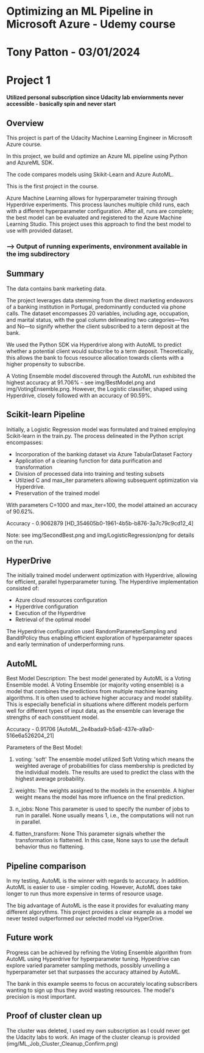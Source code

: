 # Optimizing an ML Pipeline in Microsoft Azure - Udemy course
# Tony Patton - 03/01/2024
# Project 1

#### Utilized personal subscription since Udacity lab enviornments never accessible - basically spin and never start ####

## Overview

This project is part of the Udacity Machine Learning Engineer in Microsoft Azure course.

In this project, we build and optimize an Azure ML pipeline using Python and AzureML SDK.

The code compares models using Skikit-Learn and Azure AutoML.

This is the first project in the course.

Azure Machine Learning allows for hyperparameter training through Hyperdrive experiments. This process launches multiple child runs, each with a different hyperparameter configuration. After all, runs are complete; the best model can be evaluated and registered to the Azure Machine Learning Studio. This project uses this approach to find the best model to use with provided dataset.

### --> Output of running experiments, environment available in the img subdirectory

## Summary

The data contains bank marketing data.

The project leverages data stemming from the direct marketing endeavors of a banking institution in Portugal, predominantly conducted via phone calls. The dataset encompasses 20 variables, including age, occupation, and marital status, with the goal column delineating two categories—Yes and No—to signify whether the client subscribed to a term deposit at the bank.

We used the Python SDK via Hyperdrive along with AutoML to predict whether a potential client would subscribe to a term deposit. Theoretically, this allows the bank to focus resource allocation towards clients with a higher propensity to subscribe.

A Voting Ensemble model discovered through the AutoML run exhibited the highest accuracy at 91.706% - see img/BestModel.png and img/VotingEnsemble.png. However, the Logistic classifier, shaped using Hyperdrive, closely followed with an accuracy of 90.59%.

## Scikit-learn Pipeline

Initially, a Logistic Regression model was formulated and trained employing Scikit-learn in the train.py. The process delineated in the Python script encompasses:

- Incorporation of the banking dataset via Azure TabularDataset Factory
- Application of a cleaning function for data purification and transformation
- Division of processed data into training and testing subsets
- Utilzied C and max_iter parameters allowing subsequent optimization via Hyperdrive.
- Preservation of the trained model

With parameters C=1000 and max_iter=100, the model attained an accuracy of 90.62%.

Accuracy - 0.9062879 [HD_354605b0-1961-4b5b-b876-3a7c79c9cd12_4]

Note: see img/SecondBest.png and img/LogisticRegression/png for details on the run.

## HyperDrive

The initially trained model underwent optimization with Hyperdrive, allowing for efficient, parallel hyperparameter tuning. The Hyperdrive implementation consisted of:

- Azure cloud resources configuration
- Hyperdrive configuration
- Execution of the Hyperdrive
- Retrieval of the optimal model

The Hyperdrive configuration used RandomParameterSampling and BanditPolicy thus enabling efficient exploration of hyperparameter spaces and early termination of underperforming runs.

## AutoML

Best Model Description:
The best model generated by AutoML is a Voting Ensemble model. A Voting Ensemble (or majority voting ensemble) is a model that combines the predictions from multiple machine learning algorithms. It is often used to achieve higher accuracy and model stability. This is especially beneficial in situations where different models perform well for different types of input data, as the ensemble can leverage the strengths of each constituent model.

Accuracy - 0.91706 [AutoML_2e4bada9-b5a6-437e-a9a0-516e6a526204_21]

Parameters of the Best Model:
1. voting: 'soft'
The ensemble model utilized Soft Voting which means the weighted average of probabilities for class membership is predicted by the individual models. The results are used to predict the class with the highest average probability.

2. weights:
The weights assigned to the models in the ensemble. A higher weight means the model has more influence on the final prediction. 

3. n_jobs: None
This parameter is used to specify the number of jobs to run in parallel. None usually means 1, i.e., the computations will not run in parallel.

4. flatten_transform: None
This parameter signals whether the transformation is flattened. In this case, None says to use the default behavior thus no flattening.

## Pipeline comparison

In my testing, AutoML is the winner with regards to accuracy. In addition. AutoML is easier to use - simpler coding. However, AutoML does take longer to run thus more expensive in terms of resource usage. 

The big advantage of AutoML is the ease it provides for evaluating many different algorythms. This project provides a clear example as a model we never tested outperformed our selected model via HyperDrive.

## Future work

Progress can be achieved by refining the Voting Ensemble algorithm from AutoML using Hyperdrive for hyperparameter tuning. Hyperdrive can explore varied parameter sampling methods, possibly unveiling a hyperparameter set that surpasses the accuracy attained by AutoML.

The bank in this example seems to focus on accurately locating subscribers wanting to sign up thus they avoid wasting resources. The model's precision is most important.

## Proof of cluster clean up

The cluster was deleted, I used my own subscription as I could never get the Udacity labs to work. An image of the cluster cleanup is provided (img/ML_Job_Cluster_Cleanup_Confirm.png)
